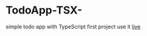 # TodoApp-TSX-
simple todo app with TypeScript
first project use it 
[live](https://timely-smakager-5cd3e2.netlify.app/)
